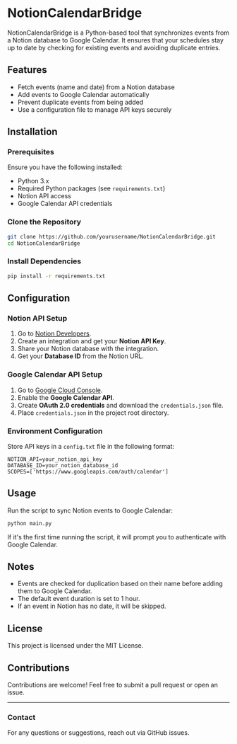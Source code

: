 # NotionCalendarBridge

NotionCalendarBridge is a Python-based tool that synchronizes events from a Notion database to Google Calendar. It ensures that your schedules stay up to date by checking for existing events and avoiding duplicate entries.

## Features

- Fetch events (name and date) from a Notion database
- Add events to Google Calendar automatically
- Prevent duplicate events from being added
- Use a configuration file to manage API keys securely

## Installation

### Prerequisites

Ensure you have the following installed:

- Python 3.x
- Required Python packages (see `requirements.txt`)
- Notion API access
- Google Calendar API credentials

### Clone the Repository

```sh
git clone https://github.com/yourusername/NotionCalendarBridge.git
cd NotionCalendarBridge
```

### Install Dependencies

```sh
pip install -r requirements.txt
```

## Configuration

### Notion API Setup
1. Go to [Notion Developers](https://developers.notion.com/).
2. Create an integration and get your **Notion API Key**.
3. Share your Notion database with the integration.
4. Get your **Database ID** from the Notion URL.

### Google Calendar API Setup
1. Go to [Google Cloud Console](https://console.cloud.google.com/).
2. Enable the **Google Calendar API**.
3. Create **OAuth 2.0 credentials** and download the `credentials.json` file.
4. Place `credentials.json` in the project root directory.

### Environment Configuration
Store API keys in a `config.txt` file in the following format:

```
NOTION_API=your_notion_api_key
DATABASE_ID=your_notion_database_id
SCOPES=['https://www.googleapis.com/auth/calendar']
```

## Usage

Run the script to sync Notion events to Google Calendar:

```sh
python main.py
```

If it's the first time running the script, it will prompt you to authenticate with Google Calendar.

## Notes
- Events are checked for duplication based on their name before adding them to Google Calendar.
- The default event duration is set to 1 hour.
- If an event in Notion has no date, it will be skipped.

## License

This project is licensed under the MIT License.

## Contributions

Contributions are welcome! Feel free to submit a pull request or open an issue.

---

### Contact
For any questions or suggestions, reach out via GitHub issues.

